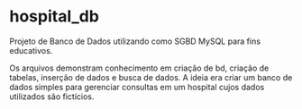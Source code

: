 # hospital_db
Projeto de Banco de Dados utilizando como SGBD MySQL para fins educativos. 

Os arquivos demonstram conhecimento em criação de bd, criação de tabelas, inserção de dados e busca de dados. 
A ideia era criar um banco de dados simples para gerenciar consultas em um hospital cujos dados utilizados são fictícios. 
